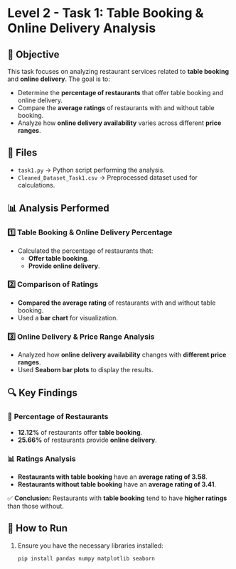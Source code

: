 #  Level 2 - Task 1: Table Booking & Online Delivery Analysis  

## 📝 Objective  
This task focuses on analyzing restaurant services related to **table booking** and **online delivery**. The goal is to:  
- Determine the **percentage of restaurants** that offer table booking and online delivery.  
- Compare the **average ratings** of restaurants with and without table booking.  
- Analyze how **online delivery availability** varies across different **price ranges**.  

## 📂 Files  
- `task1.py` → Python script performing the analysis.  
- `Cleaned_Dataset_Task1.csv` → Preprocessed dataset used for calculations.  

## 📊 Analysis Performed  

### 1️⃣ **Table Booking & Online Delivery Percentage**  
- Calculated the percentage of restaurants that:  
  - **Offer table booking**.  
  - **Provide online delivery**.  

### 2️⃣ **Comparison of Ratings**  
- **Compared the average rating** of restaurants with and without table booking.  
- Used a **bar chart** for visualization.  

### 3️⃣ **Online Delivery & Price Range Analysis**  
- Analyzed how **online delivery availability** changes with **different price ranges**.  
- Used **Seaborn bar plots** to display the results.  

## 🔍 Key Findings  
### 📌 **Percentage of Restaurants**  
- **12.12%** of restaurants offer **table booking**.  
- **25.66%** of restaurants provide **online delivery**.  

### 📊 **Ratings Analysis**  
- **Restaurants with table booking** have an **average rating of 3.58**.  
- **Restaurants without table booking** have an **average rating of 3.41**.  

✅ **Conclusion:** Restaurants with **table booking** tend to have **higher ratings** than those without.  

## 🚀 How to Run  
1. Ensure you have the necessary libraries installed:  
   ```bash
   pip install pandas numpy matplotlib seaborn
